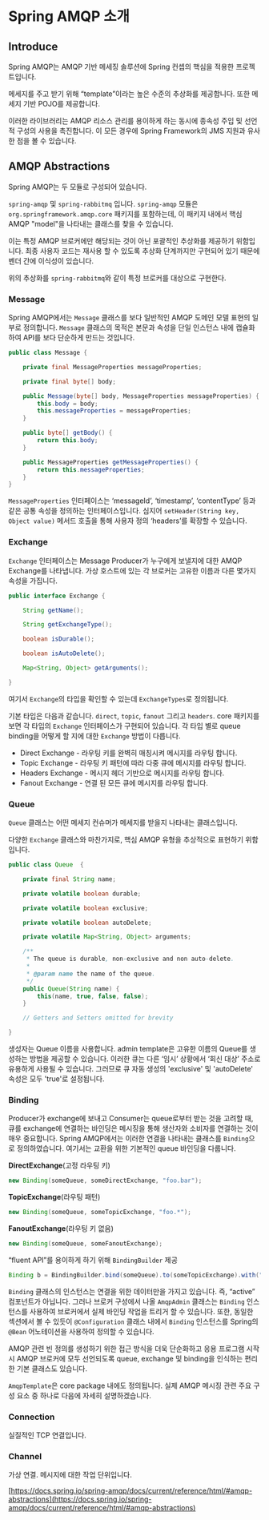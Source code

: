 # Spring AMQP 소개

## Introduce

Spring AMQP는 AMQP 기반 메세징 솔루션에 Spring 컨셉의 핵심을 적용한 프로젝트입니다.

메세지를 주고 받기 위해 “template”이라는 높은 수준의 추상화를 제공합니다. 또한 메세지 기반 POJO를 제공합니다. 

이러한 라이브러리는 AMQP 리소스 관리를 용이하게 하는 동시에 종속성 주입 및 선언적 구성의 사용을 촉진합니다. 이 모든 경우에 Spring Framework의 JMS 지원과 유사한 점을 볼 수 있습니다. 

## AMQP Abstractions

Spring AMQP는 두 모듈로 구성되어 있습니다.

`spring-amqp` 및 `spring-rabbitmq` 입니다. `spring-amqp` 모듈은 `org.springframework.amqp.core` 패키지를 포함하는데, 이 패키지 내에서 핵심 AMQP "model"을 나타내는 클래스를 찾을 수 있습니다. 

이는 특정 AMQP 브로커에만 해당되는 것이 아닌 포괄적인 추상화를 제공하기 위함입니다. 최종 사용자 코드는 재사용 할 수 있도록 추상화 단계까지만 구현되어 있기 때문에 벤더 간에 이식성이 있습니다. 

위의 추상화를 `spring-rabbitmq`와 같이 특정 브로커를 대상으로 구현한다. 

### Message

Spring AMQP에서는 `Message` 클래스를 보다 일반적인 AMQP 도메인 모델 표현의 일부로 정의합니다. `Message` 클래스의 목적은 본문과 속성을 단일 인스턴스 내에 캡슐화하여 API를 보다 단순하게 만드는 것입니다.

```java
public class Message {

    private final MessageProperties messageProperties;

    private final byte[] body;

    public Message(byte[] body, MessageProperties messageProperties) {
        this.body = body;
        this.messageProperties = messageProperties;
    }

    public byte[] getBody() {
        return this.body;
    }

    public MessageProperties getMessageProperties() {
        return this.messageProperties;
    }
}
```

`MessageProperties` 인터페이스는 ‘messageId’, ‘timestamp’, ‘contentType’ 등과 같은 공통 속성을 정의하는 인터페이스입니다. 심지어 `setHeader(String key, Object value)` 메서드 호출을 통해 사용자 정의 ‘headers’를 확장할 수 있습니다. 

### Exchange

`Exchange` 인터페이스는 Message Producer가 누구에게 보낼지에 대한 AMQP Exchange를 나타냅니다. 가상 호스트에 있는 각 브로커는 고유한 이름과 다른 몇가지 속성을 가집니다.

```java
public interface Exchange {

    String getName();

    String getExchangeType();

    boolean isDurable();

    boolean isAutoDelete();

    Map<String, Object> getArguments();

}
```

여기서 `Exchange`의 타입을 확인할 수 있는데 `ExchangeTypes`로 정의됩니다. 

기본 타입은 다음과 같습니다. `direct`, `topic`, `fanout` 그리고 `headers`. core 패키지를 보면 각 타입의 `Exchange` 인터페이스가 구현되어 있습니다. 각 타입 별로 queue binding을 어떻게 할 지에 대한 `Exchange` 방법이 다릅니다. 

- Direct Exchange - 라우팅 키를 완벽히 매칭시켜 메시지를 라우팅 합니다.
- Topic Exchange - 라우팅 키 패턴에 따라 다중 큐에 메시지를 라우팅 합니다.
- Headers Exchange - 메시지 헤더 기반으로 메시지를 라우팅 합니다.
- Fanout Exchange - 연결 된 모든 큐에 메시지를 라우팅 합니다.

### Queue

`Queue` 클래스는 어떤 메세지 컨슈머가 메세지를 받을지 나타내는 클래스입니다. 

다양한 `Exchange` 클래스와 마찬가지로, 핵심 AMQP 유형을 추상적으로 표현하기 위함입니다. 

```java
public class Queue  {

    private final String name;

    private volatile boolean durable;

    private volatile boolean exclusive;

    private volatile boolean autoDelete;

    private volatile Map<String, Object> arguments;

    /**
     * The queue is durable, non-exclusive and non auto-delete.
     *
     * @param name the name of the queue.
     */
    public Queue(String name) {
        this(name, true, false, false);
    }

    // Getters and Setters omitted for brevity

}
```

생성자는 Queue 이름을 사용합니다. admin template은 고유한 이름의 Queue를 생성하는 방법을 제공할 수 있습니다. 이러한 큐는 다른 ‘임시’ 상황에서 ‘회신 대상’ 주소로 유용하게 사용될 수 있습니다. 그러므로 큐 자동 생성의 'exclusive' 및 'autoDelete' 속성은 모두 'true'로 설정됩니다.

### Binding

Producer가 exchange에 보내고 Consumer는 queue로부터 받는 것을 고려할 때, 큐를 exchange에 연결하는 바인딩은 메시징을 통해 생산자와 소비자를 연결하는 것이 매우 중요합니다. Spring AMQP에서는 이러한 연결을 나타내는 클래스를 `Binding`으로 정의하였습니다. 여기서는 교환을 위한 기본적인 queue 바인딩을 다룹니다. 

**DirectExchange**(고정 라우팅 키)

```java
new Binding(someQueue, someDirectExchange, "foo.bar");
```

**TopicExchange**(라우팅 패턴)

```java
new Binding(someQueue, someTopicExchange, "foo.*");
```

**FanoutExchange**(라우팅 키 없음)

```java
new Binding(someQueue, someFanoutExchange);
```

“fluent API”를 용이하게 하기 위해 `BindingBuilder` 제공

```java
Binding b = BindingBuilder.bind(someQueue).to(someTopicExchange).with("foo.*");
```

`Binding` 클래스의 인스턴스는 연결을 위한 데이터만을 가지고 있습니다. 즉, “active” 컴포넌트가 아닙니다. 그러나 브로커 구성에서 나올 `AmqpAdmin` 클래스는 `Binding` 인스턴스를 사용하여 브로커에서 실제 바인딩 작업을 트리거 할 수 있습니다. 또한, 동일한 섹션에서 볼 수 있듯이 `@Configuration` 클래스 내에서 `Binding` 인스턴스를 Spring의 `@Bean` 어노테이션을 사용하여 정의할 수 있습니다. 

AMQP 관련 빈 정의를 생성하기 위한 접근 방식을 더욱 단순화하고 응용 프로그램 시작 시 AMQP 브로커에 모두 선언되도록 queue, exchange 및 binding을 인식하는 편리한 기본 클래스도 있습니다.

`AmqpTemplate`은 core package 내에도 정의됩니다. 실제 AMQP 메시징 관련 주요 구성 요소 중 하나로 다음에 자세히 설명하겠습니다.

### Connection

실질적인 TCP 연결입니다.

### Channel

가상 연결. 메시지에 대한 작업 단위입니다.

[https://docs.spring.io/spring-amqp/docs/current/reference/html/#amqp-abstractions](https://docs.spring.io/spring-amqp/docs/current/reference/html/#amqp-abstractions)
